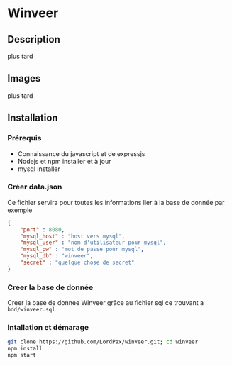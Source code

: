 # Winveer
## Description
plus tard

## Images
plus tard

## Installation
### Prérequis
* Connaissance du javascript et de expressjs
* Nodejs et npm installer et à jour
* mysql installer

### Créer data.json
Ce fichier servira pour toutes les informations lier à la base de donnée par exemple
```json
{
    "port" : 8080,
    "mysql_host" : "host vers mysql",
    "mysql_user" : "nom d'utilisateur pour mysql",
    "mysql_pw" : "mot de passe pour mysql",
    "mysql_db" : "winveer",
    "secret" : "quelque chose de secret"
}
```

### Creer la base de donnée
Creer la base de donnee Winveer grâce au fichier sql ce trouvant a `bdd/winveer.sql` 

### Intallation et démarage
```bash
git clone https://github.com/LordPax/winveer.git; cd winveer
npm install
npm start
```